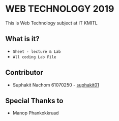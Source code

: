 # WEB TECHNOLOGY 2019
This is Web Technology subject at IT KMITL

## What is it?
* `Sheet - lecture & Lab`
* `All coding Lab File`


## Contributor
* Suphakit  Nachom  61070250 - [suphakit01](https://github.com/suphakit01)

## Special Thanks to
* Manop Phankokkruad
